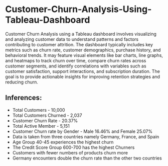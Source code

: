 # Customer-Churn-Analysis-Using-Tableau-Dashboard
Customer Churn Analysis using a Tableau dashboard involves visualizing and analyzing customer data to understand patterns and factors contributing to customer attrition. The dashboard typically includes key metrics such as churn rate, customer demographics, purchase history, and behavioral trends. It may feature visual elements like bar charts, line graphs, and heatmaps to track churn over time, compare churn rates across customer segments, and identify correlations with variables such as customer satisfaction, support interactions, and subscription duration. The goal is to provide actionable insights for improving retention strategies and reducing churn.

## Inferences:
- Total Customers - 10,000
- Total Customers Churned - 2,037
- Customer Churn Rate - 20.37%
- Total Active Member - 5,151
- Customer Churn rate by Gender - Male 16.46% and Female 25.07%
- Data is taken from three countries namely Germany, France, and Spain
- Age Group 40-45 experiences the highest churn
- The Credit Score Group 600-700 has the highest Churners
- Customers with fewer numbers of products churn more
- Germany encounters double the churn rate than the other two countries
